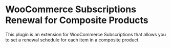 # WooCommerce Subscriptions Renewal for Composite Products

This plugin is an extension for WooCommerce Subscriptions that allows you to set a renewal schedule for each item in a composite product.